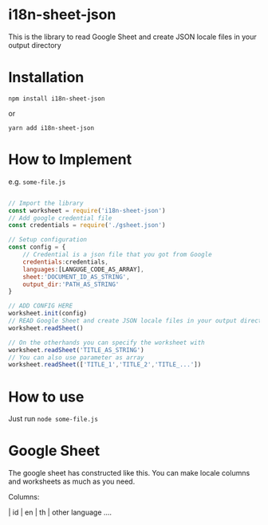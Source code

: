 # i18n-sheet-json

This is the library to read Google Sheet and create JSON locale files in your output directory

# Installation
``` npm install i18n-sheet-json ```

or

``` yarn add i18n-sheet-json ```  

# How to Implement

e.g. ```some-file.js```

```javascript

// Import the library
const worksheet = require('i18n-sheet-json')
// Add google credential file
const credentials = require('./gsheet.json')

// Setup configuration
const config = {
    // Credential is a json file that you got from Google
    credentials:credentials,
    languages:[LANGUGE_CODE_AS_ARRAY],
    sheet:'DOCUMENT_ID_AS_STRING',
    output_dir:'PATH_AS_STRING'
}

// ADD CONFIG HERE
worksheet.init(config)
// READ Google Sheet and create JSON locale files in your output directory
worksheet.readSheet()

// On the otherhands you can specify the worksheet with
worksheet.readSheet('TITLE_AS_STRING')
// You can also use parameter as array
worksheet.readSheet(['TITLE_1','TITLE_2','TITLE_...'])
```

# How to use

Just run ``` node some-file.js ```

# Google Sheet

The google sheet has constructed like this. You can make locale columns and worksheets as much as you need.

Columns:

| id | en | th | other language ....
